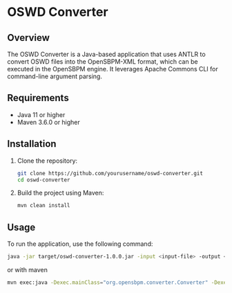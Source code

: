 # OSWD Converter

## Overview
The OSWD Converter is a Java-based application that uses ANTLR to convert OSWD files into the OpenSBPM-XML format, 
which can be executed in the OpenSBPM engine. It leverages Apache Commons CLI for command-line argument parsing.

## Requirements
- Java 11 or higher
- Maven 3.6.0 or higher

## Installation
1. Clone the repository:
    ```sh
    git clone https://github.com/yourusername/oswd-converter.git
    cd oswd-converter
    ```

2. Build the project using Maven:
    ```sh
    mvn clean install
    ```

## Usage
To run the application, use the following command:
```sh
java -jar target/oswd-converter-1.0.0.jar -input <input-file> -output <output-file>
```

or with maven
```sh
mvn exec:java -Dexec.mainClass="org.opensbpm.converter.Converter" -Dexec.args="-input <input-file> -output <output-file>"
```
